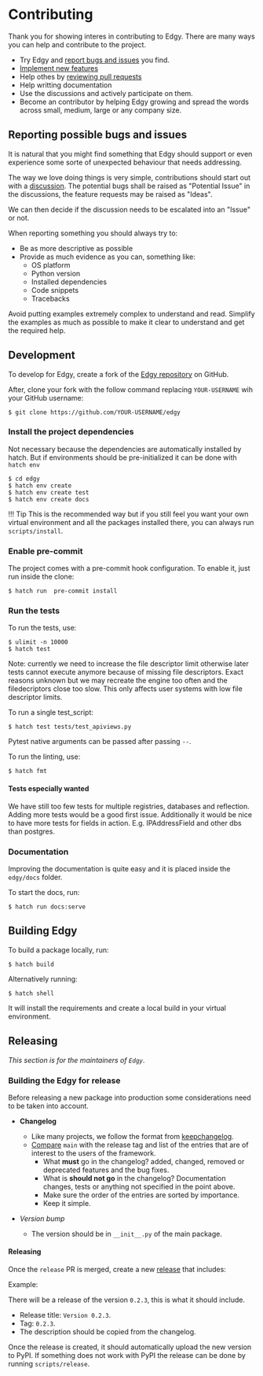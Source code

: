 # Contributing

Thank you for showing interes in contributing to Edgy. There are many ways you can help and contribute to the
project.

* Try Edgy and [report bugs and issues](https://github.com/dymmond/edgy/issues/new) you find.
* [Implement new features](https://github.com/dymmond/edgy/issues?q=is%3Aissue+is%3Aopen+label%3A%22good+first+issue%22)
* Help othes by [reviewing pull requests](https://github.com/dymmond/edgy/pulls)
* Help writting documentation
* Use the discussions and actively participate on them.
* Become an contributor by helping Edgy growing and spread the words across small, medium, large or any company
size.

## Reporting possible bugs and issues

It is natural that you might find something that Edgy should support or even experience some sorte of unexpected
behaviour that needs addressing.

The way we love doing things is very simple, contributions should start out with a
[discussion](https://github.com/dymmond/edgy/discussions). The potential bugs shall be raised as "Potential Issue"
in the discussions, the feature requests may be raised as "Ideas".

We can then decide if the discussion needs to be escalated into an "Issue" or not.

When reporting something you should always try to:

* Be as more descriptive as possible
* Provide as much evidence as you can, something like:
    * OS platform
    * Python version
    * Installed dependencies
    * Code snippets
    * Tracebacks

Avoid putting examples extremely complex to understand and read. Simplify the examples as much as possible to make
it clear to understand and get the required help.

## Development

To develop for Edgy, create a fork of the [Edgy repository](https://github.com/dymmond/edgy) on GitHub.

After, clone your fork with the follow command replacing `YOUR-USERNAME` wih your GitHub username:

```shell
$ git clone https://github.com/YOUR-USERNAME/edgy
```

### Install the project dependencies

Not necessary because the dependencies are automatically installed by hatch.
But if environments should be pre-initialized it can be done with `hatch env`

```shell
$ cd edgy
$ hatch env create
$ hatch env create test
$ hatch env create docs
```

!!! Tip
    This is the recommended way but if you still feel you want your own virtual environment and
    all the packages installed there, you can always run `scripts/install`.

### Enable pre-commit

The project comes with a pre-commit hook configuration. To enable it, just run inside the clone:

```shell
$ hatch run  pre-commit install
```

### Run the tests

To run the tests, use:

```shell
$ ulimit -n 10000
$ hatch test
```

Note: currently we need to increase the file descriptor limit otherwise later tests cannot execute anymore because of missing file descriptors.
Exact reasons unknown but we may recreate the engine too often and the filedecriptors close too slow.
This only affects user systems with low file descriptor limits.

To run a single test_script:

```shell
$ hatch test tests/test_apiviews.py
```

Pytest native arguments can be passed after passing `--`.

To run the linting, use:

```shell
$ hatch fmt
```


#### Tests especially wanted

We have still too few tests for multiple registries, databases and reflection. Adding more tests
would be a good first issue.
Additionally it would be nice to have more tests for fields in action. E.g. IPAddressField and other dbs
than postgres.

### Documentation

Improving the documentation is quite easy and it is placed inside the `edgy/docs` folder.

To start the docs, run:

```shell
$ hatch run docs:serve
```

## Building Edgy

To build a package locally, run:

```shell
$ hatch build
```

Alternatively running:

```shell
$ hatch shell
```

It will install the requirements and create a local build in your virtual environment.


## Releasing

*This section is for the maintainers of `Edgy`*.

### Building the Edgy for release

Before releasing a new package into production some considerations need to be taken into account.

* **Changelog**
    * Like many projects, we follow the format from [keepchangelog](https://keepachangelog.com/en/1.0.0/).
    * [Compare](https://github.com/dymmond/edgy/compare/) `main` with the release tag and list of the entries
that are of interest to the users of the framework.
        * What **must** go in the changelog? added, changed, removed or deprecated features and the bug fixes.
        * What is **should not go** in the changelog? Documentation changes, tests or anything not specified in the
point above.
        * Make sure the order of the entries are sorted by importance.
        * Keep it simple.

* *Version bump*
    * The version should be in `__init__.py` of the main package.

#### Releasing

Once the `release` PR is merged, create a new [release](https://github.com/dymmond/edgy/releases/new)
that includes:

Example:

There will be a release of the version `0.2.3`, this is what it should include.

* Release title: `Version 0.2.3`.
* Tag: `0.2.3`.
* The description should be copied from the changelog.

Once the release is created, it should automatically upload the new version to PyPI. If something
does not work with PyPI the release can be done by running `scripts/release`.
